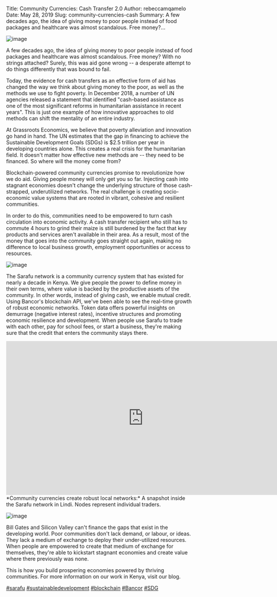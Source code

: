 Title: Community Currencies: Cash Transfer 2.0
Author: rebeccamqamelo
Date: May 28, 2019
Slug: community-currencies-cash
Summary: A few decades ago, the idea of giving money to poor people instead
of food packages and healthcare was almost scandalous. Free
money?...

![image](images/blog/community-currencies-cash1.webp)

A few decades ago, the idea of giving money to poor people instead of
food packages and healthcare was almost scandalous. Free money? With no
strings attached? Surely, this was aid gone wrong -- a desperate attempt
to do things differently that was bound to fail.

Today, the evidence for cash transfers as an effective form of aid has
changed the way we think about giving money to the poor, as well as the
methods we use to fight poverty. In December 2018, a number of UN
agencies released a statement that identified "cash-based assistance as
one of the most significant reforms in humanitarian assistance in recent
years". This is just one example of how innovative approaches to old
methods can shift the mentality of an entire industry.

At Grassroots Economics, we believe that poverty alleviation and
innovation go hand in hand. The UN estimates that the gap in financing
to achieve the Sustainable Development Goals (SDGs) is $2.5 trillion
per year in developing countries alone. This creates a real crisis for
the humanitarian field. It doesn't matter how effective new methods are
-- they need to be financed. So where will the money come from?

Blockchain-powered community currencies promise to revolutionize how we
do aid. Giving people money will only get you so far. Injecting cash
into stagnant economies doesn't change the underlying structure of those
cash-strapped, underutilized networks. The real challenge is creating
socio-economic value systems that are rooted in vibrant, cohesive and
resilient communities.

In order to do this, communities need to be empowered to turn cash
circulation into economic activity. A cash transfer recipient who still
has to commute 4 hours to grind their maize is still burdened by the
fact that key products and services aren't available in their area. As a
result, most of the money that goes into the community goes straight out
again, making no difference to local business growth, employment
opportunities or access to resources.

![image](images/blog/community-currencies-cash59.webp)

The Sarafu network is a community currency system that has existed for
nearly a decade in Kenya. We give people the power to define money in
their own terms, where value is backed by the productive assets of the
community. In other words, instead of giving cash, we enable mutual
credit. Using Bancor's blockchain API, we've been able to see the
real-time growth of robust economic networks. Token data offers powerful
insights on demurrage (negative interest rates), incentive structures
and promoting economic resilience and development. When people use
Sarafu to trade with each other, pay for school fees, or start a
business, they're making sure that the credit that enters the community
stays there.

<iframe width="740" height="416" src="https://www.youtube.com/embed/B4430YSgLzE" title="YouTube video player" frameborder="0" allow="accelerometer; autoplay; clipboard-write; encrypted-media; gyroscope; picture-in-picture" allowfullscreen></iframe>
*Community currencies create robust local networks:* A snapshot inside
the Sarafu network in Lindi. Nodes represent individual traders.

![image](images/blog/community-currencies-cash91.webp)

Bill Gates and Silicon Valley can't finance the gaps that exist in the
developing world. Poor communities don't lack demand, or labour, or
ideas. They lack a medium of exchange to deploy their under-utilized
resources. When people are empowered to create that medium of exchange
for themselves, they're able to kickstart stagnant economies and create
value where there previously was none.

This is how you build prospering economies powered by thriving
communities. For more information on our work in Kenya, visit our blog.

[#sarafu](https://www.grassrootseconomics.org/blog/hashtags/sarafu)
[#sustainabledevelopment](https://www.grassrootseconomics.org/blog/hashtags/sustainabledevelopment)
[#blockchain](https://www.grassrootseconomics.org/blog/hashtags/blockchain)
[#Bancor](https://www.grassrootseconomics.org/blog/hashtags/Bancor)
[#SDG](https://www.grassrootseconomics.org/blog/hashtags/SDG)

